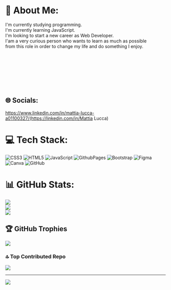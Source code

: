 # 💫 About Me:
I'm currently studying programming.<br>I'm currently learning JavaScript.<br>I'm looking to start a new career as Web Developer.<br>I'am a very curious person who wants to learn as much as possible <br>from this role in order to change my life and do something I enjoy.<br><br><br><br><br><br><br><br>


## 🌐 Socials:
https://www.linkedin.com/in/mattia-lucca-a01100327/(https://linkedin.com/in/Mattia Lucca) 

# 💻 Tech Stack:
![CSS3](https://img.shields.io/badge/css3-%231572B6.svg?style=for-the-badge&logo=css3&logoColor=white) ![HTML5](https://img.shields.io/badge/html5-%23E34F26.svg?style=for-the-badge&logo=html5&logoColor=white) ![JavaScript](https://img.shields.io/badge/javascript-%23323330.svg?style=for-the-badge&logo=javascript&logoColor=%23F7DF1E) ![GithubPages](https://img.shields.io/badge/github%20pages-121013?style=for-the-badge&logo=github&logoColor=white) ![Bootstrap](https://img.shields.io/badge/bootstrap-%238511FA.svg?style=for-the-badge&logo=bootstrap&logoColor=white) ![Figma](https://img.shields.io/badge/figma-%23F24E1E.svg?style=for-the-badge&logo=figma&logoColor=white) ![Canva](https://img.shields.io/badge/Canva-%2300C4CC.svg?style=for-the-badge&logo=Canva&logoColor=white) ![GitHub](https://img.shields.io/badge/github-%23121011.svg?style=for-the-badge&logo=github&logoColor=white)
# 📊 GitHub Stats:
![](https://github-readme-stats.vercel.app/api?username=mattialucca92&theme=gotham&hide_border=false&include_all_commits=true&count_private=true)<br/>
![](https://github-readme-streak-stats.herokuapp.com/?user=mattialucca92&theme=gotham&hide_border=false)<br/>
![](https://github-readme-stats.vercel.app/api/top-langs/?username=mattialucca92&theme=gotham&hide_border=false&include_all_commits=true&count_private=true&layout=compact)

## 🏆 GitHub Trophies
![](https://github-profile-trophy.vercel.app/?username=mattialucca92&theme=radical&no-frame=false&no-bg=false&margin-w=4)

### 🔝 Top Contributed Repo
![](https://github-contributor-stats.vercel.app/api?username=mattialucca92&limit=5&theme=gruvbox&combine_all_yearly_contributions=true)

---
[![](https://visitcount.itsvg.in/api?id=mattialucca92&icon=7&color=6)](https://visitcount.itsvg.in)

<!-- Proudly created with GPRM ( https://gprm.itsvg.in ) -->
